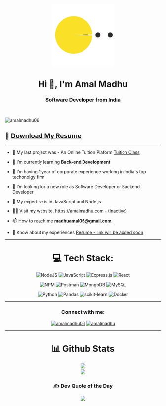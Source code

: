 <div align ="center">
	<br>
	<img src="https://raw.githubusercontent.com/Aniket965/Aniket965/master/pacman.svg?sanitize=true" width="200" height="200">
</div>

<h1 align ="center">Hi 👋, I'm Amal Madhu</h1>
<h3 align ="center">Software Developer from India</h3>
<br>
<p align ="left"> <img src="https://komarev.com/ghpvc/?username=amalmadhu06&label=Profile%20views&color=0e75b6&style=flat" alt="amalmadhu06" /> </p>

 📄  [Download My Resume](https://tuition-class.com)
<br>
-
---------
- 🔭 My last project was - An Online Tuition Plaform [Tuition Class](https://tuition-class.com)  

- 🌱 I’m currently learning **Back-end Development**

- 👯 I’m having 1 year of corporate experience working in India's top techonolgy firm

- 🤝 I’m looking for a new role as Software Developer or Backend Developer 

-  🔭 My expertise is in JavaScript and Node.js

- 👨‍💻 Visit my website. [https://amalmadhu.com - (Inactive)](https://amalmadhu.com)

<!-- - 📝 I regulary write articles on [https://medium.com/@amalmadhu06](https://medium.com/@amalmadhu06) -->

<!-- - 💬 Ask me about **NodeJs, GraphQL, AWS, Facebook Graph-API, Flutter, GraphQL** -->

- 📫 How to reach me **madhuamal06@gmail.com**

- 📄 Know about my experiences [Resume - link will be added soon]()

<!-- - ⚡ Fun fact **That DB in the username is not database :P** -->
---

<div align='center'>

# 💻 Tech Stack:

![NodeJS](https://img.shields.io/badge/node.js-6DA55F?style=for-the-badge&logo=node.js&logoColor=white) 
![JavaScript](https://img.shields.io/badge/javascript-%23323330.svg?style=for-the-badge&logo=javascript&logoColor=%23F7DF1E)
![Express.js](https://img.shields.io/badge/express.js-%23404d59.svg?style=for-the-badge&logo=express&logoColor=%2361DAFB) 
![React](https://img.shields.io/badge/react-%2320232a.svg?style=for-the-badge&logo=react&logoColor=%2361DAFB) 
<br/> 

![NPM](https://img.shields.io/badge/NPM-%23000000.svg?style=for-the-badge&logo=npm&logoColor=white) 
![Postman](https://img.shields.io/badge/Postman-FF6C37?style=for-the-badge&logo=postman&logoColor=white) 
![MongoDB](https://img.shields.io/badge/MongoDB-%234ea94b.svg?style=for-the-badge&logo=mongodb&logoColor=white) 
![MySQL](https://img.shields.io/badge/mysql-%2300f.svg?style=for-the-badge&logo=mysql&logoColor=white) 
<br/> 

![Python](https://img.shields.io/badge/python-3670A0?style=for-the-badge&logo=python&logoColor=ffdd54) 
![Pandas](https://img.shields.io/badge/pandas-%23150458.svg?style=for-the-badge&logo=pandas&logoColor=white) 
![scikit-learn](https://img.shields.io/badge/scikit--learn-%23F7931E.svg?style=for-the-badge&logo=scikit-learn&logoColor=white) 
![Docker](https://img.shields.io/badge/docker-%230db7ed.svg?style=for-the-badge&logo=docker&logoColor=white) 

</div>

---

<!--START_SECTION:waka-->

<!--END_SECTION:waka-->

<h3 align="center">Connect with me:</h3>
<p align="center">
<a href="https://twitter.com/amalmadhu06" target="blank"><img align="center" src="https://cdn.jsdelivr.net/npm/simple-icons@3.0.1/icons/twitter.svg" alt="amalmadhu06" height="30" width="40" /></a>
<a href="https://linkedin.com/in/amalmadhu" target="blank"><img align="center" src="https://cdn.jsdelivr.net/npm/simple-icons@3.0.1/icons/linkedin.svg" alt="amalmadhu" height="30" width="40" /></a>
</p>

---

<div align='center'>

# 📊 Github Stats

![](https://github-readme-stats.vercel.app/api?username=amalmadhu06&theme=dark&hide_border=false&include_all_commits=true&count_private=true)<br/>
![](https://github-readme-streak-stats.herokuapp.com/?user=amalmadhu06&theme=dark&hide_border=false)<br/>

<!-- enable this section if you want to show the most used language -->
<!-- ![](https://github-readme-stats.vercel.app/api/top-langs/?username=amalmadhu06&theme=dark&hide_border=false&include_all_commits=true&count_private=true&layout=compact) -->

### ✍️ Dev Quote of the Day

![](https://quotes-github-readme.vercel.app/api?type=horizontal&theme=radical)

</div>
